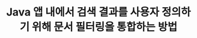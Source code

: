 ---
############################# Static ############################
layout: "auto-gen-gist"
draft: false
path: "ko/search/java/filters/pptx/"
otherformats: PDF DOC DOT DOCX DOCM DOTX DOTM TXT ODT OTT RTF XLS XLT XLSX XLSM XLSB XLTX XLTM XLA XLAM ODS OTS CSV TSV XML PPT PPS PPTM POTX POTM PPSX PPSM ODP PST OST EML EMLX MSG ONE ZIP XHTML MHTML MD CHM EPUB  FB2 

############################# Head ############################
head_title: "Java API를 통해 검색 결과에 PPTX 문서 필터링을 통합하시겠습니까?"
head_description: "GroupDocs.Search Java API를 사용하면 소프트웨어 개발자가 PPTX 문서 검색 기능을 추가하고 문서 필터링을 적용하여 Java API를 통해 검색 결과를 사용자 정의할 수 있습니다."

############################# Header ############################
title: "Java 앱 내에서 검색 결과를 사용자 정의하기 위해 문서 필터링을 통합하는 방법"
description: "GroupDocs.Search Java API를 사용하면 프로그래머가 고급 PPTX 문서 검색 기능을 통합하고 Java 앱에서 문서 필터링을 설정하여 검색 결과를 사용자 정의할 수 있습니다."

######################### Download Button #######################
button:
    enable: true

############################# About ############################
about:
    enable: true
    title: "Java 앱 내에서 검색 결과를 사용자 정의하기 위해 문서 필터링을 통합하는 방법"
    content: |
       문서 필터링은 소프트웨어 응용 프로그램이 색인된 문서의 텍스트에서 사용자가 입력한 관련 단어 시퀀스에 대해 문서를 검색 및 검색할 수 있도록 하는 매우 유용한 활동입니다. 필터에는 레코드를 선택하는 데 사용되는 기준을 정의하는 규칙 집합이 포함되어 있습니다. 문서 필터링을 통해 사용자는 검색을 특정 섹션이나 특정 문서 유형으로 제한하고 결과를 탐색하고 원하는 것을 찾을 수 있습니다. GroupDocs.Search for Java는 소프트웨어 개발자가 텍스트 인덱싱을 수행하고 가장 인기 있는 문서 파일 형식 중 일부를 검색할 수 있는 응용 프로그램을 만들 수 있도록 하는 기능이 풍부한 고성능 문서 인덱싱 및 검색 API입니다. PDF, HTML, Outlook 이메일, Microsoft Office Word, Excel 워크시트, PowerPoint 프레젠테이션, Outlook MSG, PST 등과 같은 다양한 문서 유형을 완벽하게 지원합니다. 사용자가 파일 경로 필터, 파일 확장자 필터, 속성 필터 등과 같은 검색 결과를 사용자 정의할 수 있는 다양한 종류의 파일러가 있습니다.

############################# content ############################
steps:
    enable: true
    block:
    - title_left: "Java를 통해 PPTX 문서 검색에 문서 필터 적용"
      content_left: |
       GroupDocs.Search Java API는 소프트웨어 개발자가 Java API를 사용하여 검색 기능을 갖춘 강력한 응용 프로그램을 만들 수 있도록 도와줍니다. 아래 자바 코드 예제는 몇 줄의 코드만으로 다양한 종류의 문서를 검색하기 위해 문서 필터를 적용하는 방법을 보여줍니다.

      title_right: "PPTX 문서 검색 시 문서 필터 설정"
      content_right: |
       * 먼저 인덱스 폴더 및 문서 폴더의 경로를 지정해야 합니다.
       * [Index](https://apireference.groupdocs.com/search/java/com.groupdocs.search/Index#Index(java.lang.String)) 클래스의 인스턴스를 호출하여 지정된 폴더에 인덱스 생성
       * [add](https://apireference.groupdocs.com/search/java/com.groupdocs.search/Index#add(java.lang.String)) 메서드를 호출하여 지정된 폴더에서 문서 인덱싱
       * [searchOptions](https://apireference.groupdocs.com/search/java/com.groupdocs.search.options/SearchOptions) 클래스를 호출하여 검색 옵션 객체 생성
       * [setSearchDocumentFilter](https://apireference.groupdocs.com/search/java/com.groupdocs.search.options/SearchOptions#setSearchDocumentFilter(com.groupdocs.search.options.ISearchDocumentFilter)) 메서드를 호출하여 문서 필터 설정
       * 검색을 시작하고 텍스트 문서를 찾으면 표시
        
      gisthash: "6ad4038623777576484491239ce17125"
      gistfile: "set_document_filter_in_search_java.java"

    - title_left: "Combine Search Document Filters to Create Composite Filter via Java"
      content_left: |
        GroupDocs.Search for Java allows software programmers to add advanced searching capability and apply custom filters for document searching inside their Java application. Users can create composite filter by combining various types of search filters. The following Java code demonstrates how to combine search document filters to create composite filter using Boolean operators AND, OR, NOT etc. with just a couple of lines of code.

      title_right: "PPTX 파일 검색을 위한 복합 필터 생성"
      content_right: |
       * 먼저 인덱스 폴더 및 문서 폴더의 경로를 지정해야 합니다.
       * 전체 경로에 'Einstein'이라는 단어가 있는 모든 FB2 및 EPUB 문서를 반환하는 AND 복합 필터 만들기
       * [SearchDocumentFilter](https://apireference.groupdocs.com/search/java/com.groupdocs.search.options/SearchOptions#setSearchDocumentFilter(com.groupdocs.search.options.ISearchDocumentFilter))를 호출하여 filter1 생성
       * [SearchDocumentFilter](https://apireference.groupdocs.com/search/java/com.groupdocs.search.options/SearchOptions#setSearchDocumentFilter(com.groupdocs.search.options.ISearchDocumentFilter))를 호출하여 filter2 생성
       * [createAnd](https://apireference.groupdocs.com/search/java/com.groupdocs.search/SearchDocumentFilter#createAnd(com.groupdocs.search.options.ISearchDocumentFilter...)) 메서드를 호출하여 필터 결합
       * 전체 경로에 Einstein이라는 단어가 포함된 모든 DOC, DOCX, PDF 및 모든 문서를 반환하는 OR 복합 필터 만들기
       * [SearchDocumentFilter](https://apireference.groupdocs.com/search/java/com.groupdocs.search.options/SearchOptions#setSearchDocumentFilter(com.groupdocs.search.options.ISearchDocumentFilter))를 호출하여 filter3 생성
       * [SearchDocumentFilter](https://apireference.groupdocs.com/search/java/com.groupdocs.search.options/SearchOptions#setSearchDocumentFilter(com.groupdocs.search.options.ISearchDocumentFilter))를 호출하여 filter4 생성
       * [createOr](https://apireference.groupdocs.com/search/java/com.groupdocs.search/SearchDocumentFilter#createOr(com.groupdocs.search.options.ISearchDocumentFilter...)) 메서드를 호출하여 필터 결합
       * TXT 문서를 제외한 모든 발견된 문서를 반환하는 필터 만들기
       * [SearchDocumentFilter](https://apireference.groupdocs.com/search/java/com.groupdocs.search.options/SearchOptions#setSearchDocumentFilter(com.groupdocs.search.options.ISearchDocumentFilter))를 호출하여 filter4 생성
       * [createNot](https://apireference.groupdocs.com/search/java/com.groupdocs.search/SearchDocumentFilter#createNot(com.groupdocs.search.options.ISearchDocumentFilter)) 메서드를 호출하여 필터링하지 않음 적용

      gisthash: "db9ab9384dcacb90c5bbdad98a2d2cba"
      gistfile: "combine_document_filter_in_search_java.java"
      
    - title_left: "시스템 요구 사항"
      content_left: |
       GroupDocs.Search for Java는 모든 주요 플랫폼 및 운영 체제에서 지원됩니다. 전체 시스템 요구 사항 가이드를 보려면 아래 코드를 실행하기 전에 [시스템 요구 사항](https://docs.groupdocs.com/search/java/system-requirements/)을 방문하십시오. 다음 전제 조건이 컴퓨터에 설치되어 있는지 확인하십시오. 체계:
         * 운영 체제: 마이크로소프트 윈도우, 리눅스, 맥OS
         * 자바 버전 지원: J2SE 7.0(1.7), J2SE 8.0(1.8) 이상
         * GroupDocs[Repository](https://repository.groupdocs.com/repo/com/groupdocs/groupdocs-search/)에서 최신 버전의 GroupDocs.Search for Java API 다운로드
        
      title_right: "GroupDocs.Search를 사용하는 이유"
      content_right: |
        * 메모리와 디스크에서 검색 인덱스 생성.
        * 파일, 스트림 또는 구조에서 인덱싱하는 기능.
        * 암호로 보호된 문서 색인 생성 지원.
        * 여러 인덱스 병합 지원.
        * 검색 인덱싱 중에 문서를 필터링합니다.
        * 검색 중 맞춤법 검사 지원.
        * 혼합 문자가 완전히 지원됩니다.
        * 다양한 검색 유형을 하나의 검색어로 결합합니다.
        * 간단한 단어 및 정규식 검색 지원
        * 검색 쿼리에서 별칭 대체를 완벽하게 지원합니다.

demos:
    enable: true
        

more_formats:
    enable: true


back_to_top:
    enable: true
---